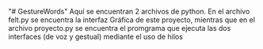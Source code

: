 "# GestureWords" 
Aquí se encuentran 2 archivos de python.
En el archivo felt.py se encuentra la interfaz Gráfica de este proyecto, 
mientras que en el archivo proyecto.py se encuentra el promgrama que ejecuta
las dos interfaces (de voz y gestual) mediante el uso de hilos
